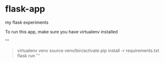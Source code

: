 # flask-app
my flask experiments

To run this app, make sure you have virtualenv installed

'''
> virtualenv venv
> source venv/bin/activate
> pip install -r requirements.txt
> flask run
'''
